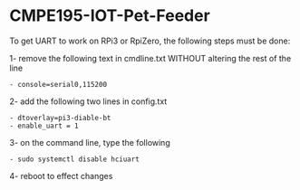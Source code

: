 # CMPE195-IOT-Pet-Feeder

To get UART to work on RPi3 or RpiZero, the following steps must be done: 

1- remove the following text in cmdline.txt WITHOUT altering the rest of the line

    - console=serial0,115200

2- add the following two lines in config.txt

    - dtoverlay=pi3-diable-bt
    - enable_uart = 1

3- on the command line, type the following

    - sudo systemctl disable hciuart

4- reboot to effect changes
